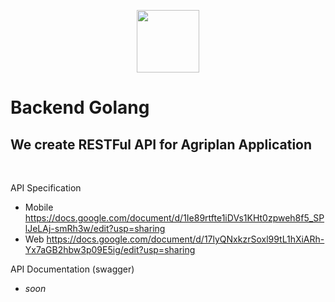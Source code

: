 <p align="center"><img src="https://media.giphy.com/media/uurtMtTKqkJda4dk8Y/giphy-downsized-large.gif" width="100"/></p>

# Backend Golang 
## We create RESTFul API for <b>Agriplan Application</b>

<br>

API Specification
- Mobile https://docs.google.com/document/d/1Ie89rtfte1iDVs1KHt0zpweh8f5_SPlJeLAj-smRh3w/edit?usp=sharing
- Web  https://docs.google.com/document/d/17lyQNxkzrSoxl99tL1hXiARh-Yx7aGB2hbw3p09E5ig/edit?usp=sharing

API Documentation (swagger)
- <i>soon</i>